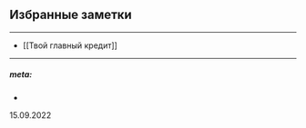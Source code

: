 ## Избранные заметки

---

- [[Твой главный кредит]]
  

 




















___
##### meta:
-   
15.09.2022  

